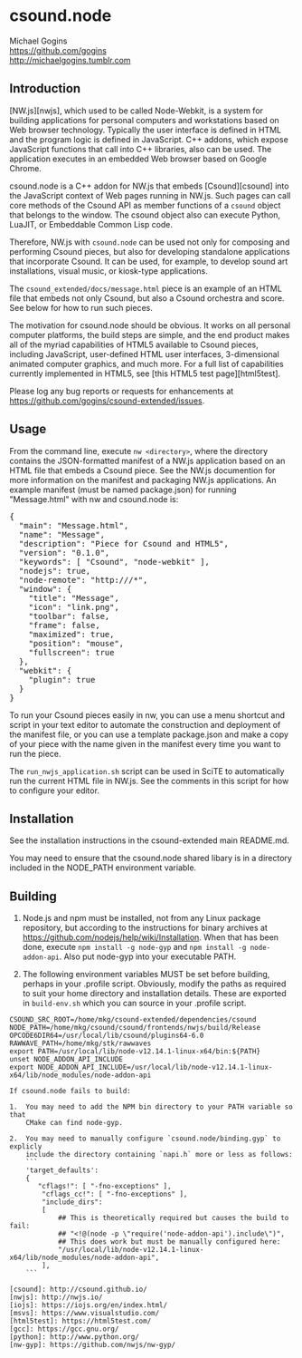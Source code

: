 # csound.node

Michael Gogins<br>
https://github.com/gogins<br>
http://michaelgogins.tumblr.com

## Introduction

[NW.js][nwjs], which used to be called Node-Webkit, is a system for building 
applications for personal computers and workstations based on Web browser 
technology. Typically the user interface is defined in HTML and the program 
logic is defined in JavaScript. C++ addons, which expose JavaScript functions 
that call into C++ libraries, also can be used. The application executes in an 
embedded Web browser based on Google Chrome.

csound.node is a C++ addon for NW.js that embeds [Csound][csound] into the 
JavaScript context of Web pages running in NW.js. Such pages can call core 
methods of the Csound API as member functions of a `csound` object that 
belongs to the window. The csound object also can execute Python, LuaJIT, or 
Embeddable Common Lisp code.

Therefore, NW.js with `csound.node` can be used not only for composing and 
performing Csound pieces, but also for developing standalone applications that 
incorporate Csound. It can be used, for example, to develop sound art 
installations, visual music, or kiosk-type applications.

The `csound_extended/docs/message.html` piece is an example of an HTML file
that embeds not only Csound, but also a Csound orchestra and score. See below 
for how to run such pieces.

The motivation for csound.node should be obvious. It works on all personal 
computer platforms, the build steps are simple, and the end product makes all 
of the myriad capabilities of HTML5 available to Csound pieces, including 
JavaScript, user-defined HTML user interfaces, 3-dimensional animated computer
graphics, and much more. For a full list of capabilities currently implemented 
in HTML5, see [this HTML5 test page][html5test].

Please log any bug reports or requests for enhancements at https://github.com/gogins/csound-extended/issues.

## Usage

From the command line, execute `nw <directory>`, where the directory contains the
JSON-formatted manifest of a NW.js application based on an HTML file that embeds a
Csound piece. See the NW.js documention for more information on the manifest and
packaging NW.js applications. An example manifest (must be named package.json) for
running "Message.html" with nw and csound.node is:

<pre>
{
  "main": "Message.html",
  "name": "Message",
  "description": "Piece for Csound and HTML5",
  "version": "0.1.0",
  "keywords": [ "Csound", "node-webkit" ],
  "nodejs": true,
  "node-remote": "http://<all-urls>/*",
  "window": {
    "title": "Message",
    "icon": "link.png",
    "toolbar": false,
    "frame": false,
    "maximized": true,
    "position": "mouse",
    "fullscreen": true
  },
  "webkit": {
    "plugin": true
  }
}
</pre>

To run your Csound pieces easily in nw, you can use a menu shortcut and script 
in your text editor to automate the construction and deployment of the 
manifest file, or you can use a template package.json and make a copy of your
piece with the name given in the manifest every time you want to run the piece.

The `run_nwjs_application.sh` script can be used in SciTE to automatically run 
the current HTML file in NW.js. See the comments in this script for how to 
configure your editor.

## Installation

See the installation instructions in the csound-extended main README.md.

You may need to ensure that the csound.node shared libary is in a directory included 
in the NODE_PATH environment variable.

## Building

1. Node.js and npm must be installed, not from any Linux 
package repository, but according to the instructions for binary archives at 
https://github.com/nodejs/help/wiki/Installation. When that has been done, 
execute `npm install -g node-gyp` and `npm install -g node-addon-api`. Also 
put node-gyp into your executable PATH.

4. The following environment variables MUST be set before building, perhaps in
your .profile script. Obviously, modify the paths as required to suit your
home directory and installation details. These are exported in `build-env.sh` 
which you can source in your .profile script.

```
CSOUND_SRC_ROOT=/home/mkg/csound-extended/dependencies/csound
NODE_PATH=/home/mkg/csound/csound/frontends/nwjs/build/Release
OPCODE6DIR64=/usr/local/lib/csound/plugins64-6.0
RAWWAVE_PATH=/home/mkg/stk/rawwaves
export PATH=/usr/local/lib/node-v12.14.1-linux-x64/bin:${PATH}
unset NODE_ADDON_API_INCLUDE
export NODE_ADDON_API_INCLUDE=/usr/local/lib/node-v12.14.1-linux-x64/lib/node_modules/node-addon-api

If csound.node fails to build: 

1.  You may need to add the NPM bin directory to your PATH variable so that 
    CMake can find node-gyp.
    
2.  You may need to manually configure `csound.node/binding.gyp` to explicly
    include the directory containing `napi.h` more or less as follows:
    ```
    'target_defaults': 
    {
       "cflags!": [ "-fno-exceptions" ],
        "cflags_cc!": [ "-fno-exceptions" ],
        "include_dirs": 
        [
            ## This is theoretically required but causes the build to fail: 
            ## "<!@(node -p \"require('node-addon-api').include\")",
            ## This does work but must be manually configured here:
            "/usr/local/lib/node-v12.14.1-linux-x64/lib/node_modules/node-addon-api",
        ],
    ```
    
[csound]: http://csound.github.io/
[nwjs]: http://nwjs.io/
[iojs]: https://iojs.org/en/index.html/
[msvs]: https://www.visualstudio.com/
[html5test]: https://html5test.com/
[gcc]: https://gcc.gnu.org/
[python]: http://www.python.org/
[nw-gyp]: https://github.com/nwjs/nw-gyp/
